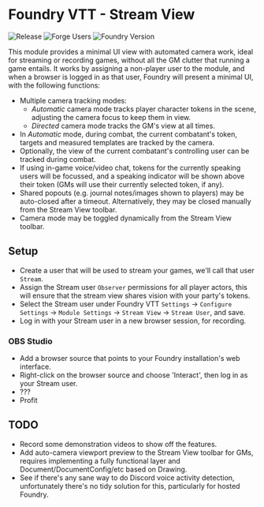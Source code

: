 # Foundry VTT - Stream View

![Release](https://github.com/sPOiDar/fvtt-module-stream-view/workflows/Release/badge.svg)
![Forge Users](https://img.shields.io/badge/dynamic/json?color=blue&label=Forge%20Users&query=package.installs&suffix=%25&url=https%3A%2F%2Fforge-vtt.com%2Fapi%2Fbazaar%2Fpackage%2Fstream-view)
![Foundry Version](https://img.shields.io/badge/dynamic/json?color=blue&label=Foundry%20Version&prefix=v&query=%24.compatibleCoreVersion&url=https%3A%2F%2Fgithub.com%2FsPOiDar%2Ffvtt-module-stream-view%2Fraw%2Fmaster%2Fmodule.json)

This module provides a minimal UI view with automated camera work, ideal for streaming or recording games, without all the GM clutter that running a game entails. It works by assigning a non-player user to the module, and when a browser is logged in as that user, Foundry will present a minimal UI, with the following functions:

- Multiple camera tracking modes:
  - _Automatic_ camera mode tracks player character tokens in the scene, adjusting the camera focus to keep them in view.
  - _Directed_ camera mode tracks the GM's view at all times.
- In _Automatic_ mode, during combat, the current combatant's token, targets and measured templates are tracked by the camera.
- Optionally, the view of the current combatant's controlling user can be tracked during combat.
- If using in-game voice/video chat, tokens for the currently speaking users will be focussed, and a speaking indicator will be shown above their token (GMs will use their currently selected token, if any).
- Shared popouts (e.g. journal notes/images shown to players) may be auto-closed after a timeout. Alternatively, they may be closed manually from the Stream View toolbar.
- Camera mode may be toggled dynamically from the Stream View toolbar.

## Setup

- Create a user that will be used to stream your games, we'll call that user `Stream`.
- Assign the Stream user `Observer` permissions for all player actors, this will ensure that the stream view shares vision with your party's tokens.
- Select the Stream user under Foundry VTT `Settings` -> `Configure Settings` -> `Module Settings` -> `Stream View` -> `Stream User`, and save.
- Log in with your Stream user in a new browser session, for recording.

### OBS Studio

- Add a browser source that points to your Foundry installation's web interface.
- Right-click on the browser source and choose 'Interact', then log in as your Stream user.
- ???
- Profit

## TODO

- Record some demonstration videos to show off the features.
- Add auto-camera viewport preview to the Stream View toolbar for GMs, requires implementing a fully functional layer and Document/DocumentConfig/etc based on Drawing.
- See if there's any sane way to do Discord voice activity detection, unfortunately there's no tidy solution for this, particularly for hosted Foundry.
